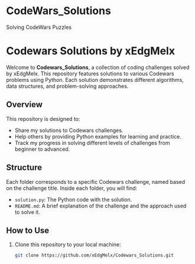 # CodeWars_Solutions
Solving CodeWars Puzzles

# Codewars Solutions by xEdgMelx

Welcome to **Codewars_Solutions**, a collection of coding challenges solved by xEdgMelx. This repository features solutions to various Codewars problems using Python. Each solution demonstrates different algorithms, data structures, and problem-solving approaches.

## Overview

This repository is designed to:

- Share my solutions to Codewars challenges.
- Help others by providing Python examples for learning and practice.
- Track my progress in solving different levels of challenges from beginner to advanced.

## Structure

Each folder corresponds to a specific Codewars challenge, named based on the challenge title. Inside each folder, you will find:

- `solution.py`: The Python code with the solution.
- `README.md`: A brief explanation of the challenge and the approach used to solve it.

## How to Use

1. Clone this repository to your local machine:
   ```bash
   git clone https://github.com/xEdgMelx/Codewars_Solutions.git

